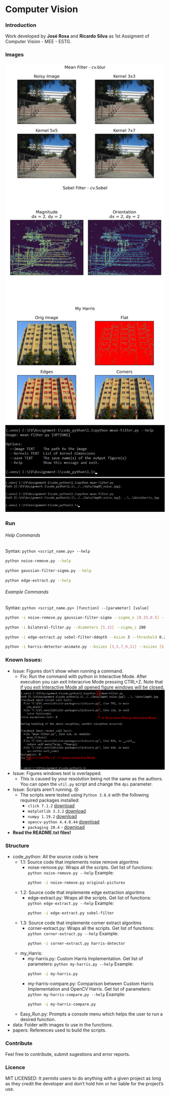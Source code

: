 # Computer Vision
### Introduction
Work developed by **José Rosa** and **Ricardo Silva** as 1st Assigment of Computer Vision - MEE - ESTG.

### Images
![Image of Mean Filter](code_python/1.1/output_MeanFilter.png)
![Image of Sobel Filter Magnitude and Orientation](code_python/1.2/output_SobelFilter_MagAng.png)
![Image of Custom Harris Detector](code_python/my_Harris/output_CustomHarrisCornerDetector.png)
![Image of CLI Help](CLI_1.png)
![Image of CLI Run](CLI_2.png)

### Run
###### Help Commands
Syntax: `python <script_name.py> --help`
```sh
python noise-remove.py --help
```
```sh
python gaussian-filter-sigma.py --help
```
```sh
python edge-extract.py --help
```

###### Example Commands
Syntax: `python <script_name.py> [function] --[parameter] [value]`
```sh
python -i noise-remove.py gaussian-filter-sigma --sigma_x [0.25,0.5] --sigma_y [0.1,1] --crop_corner [10,10] --crop_size 16
```
```sh
python -i bilateral-filter.py --diameters [5,15] --sigma_c 200
```
```sh
python -i edge-extract.py sobel-filter-ddepth --ksize 3 --threshold 0.25
```
```sh
python -i harris-detector-animate.py --bsizes [3,5,7,9,11] --ksizes [5,7,9,15,21] --ks [0,0.01,0.02,0.04,0.06,0.08]
```

### Known Issues:
- Issue: Figures don't show when running a command.
  - Fix: Run the command with python in Interactive Mode. After execution you can exit Interacrive Mode pressing CTRL+Z. Note that if you exit Interactive Mode all opened figure windows will be closed.
  ![Image of CLI Interactive Mode](CLI_4.png)
- Issue: Figures windows text is overlapped.
  - This is caused by your resolution being not the same as the authors. You can open the `util.py` script and change the `dpi` parameter.
- Issue: Scripts aren't running. :cry:
  - The scripts were tested using `Python 3.8.6` with the following required packages installed:
    - `click 7.1.2` [download](https://pypi.org/project/click/)
    - `matplotlib 3.3.2` [download](https://pypi.org/project/matplotlib/)
    - `numpy 1.19.2` [download](https://pypi.org/project/numpy/)
    - `opencv-python 4.4.0.44` [download](https://pypi.org/project/opencv-python/)
    - `packaging 20.4` - [download](https://pypi.org/project/packaging/)
- **Read the README.txt files!**

### Structure
 - code_python: All the source code is here
   - 1.1: Source code that implements noise remove algoritms
     - noise-remove.py: Wraps all the scripts.
       Get list of functions: `python noise-remove.py --help`
       Example: 
       ```sh
       python -i noise-remove.py original-pictures
       ```
   - 1.2: Source code that implemente edge extraction algoritms
     - edge-extract.py: Wraps all the scripts.
       Get list of functions: ```python edge-extract.py --help```
       Example:
       ```sh
       python -i edge-extract.py sobel-filter
       ```
   - 1.3: Source code that implemente corner extract algoritms
     - corner-extract.py: Wraps all the scripts.
       Get list of functions: ```python corner-extract.py --help```
       Example:
       ```sh
       python -i corner-extract.py harris-detector
       ```
   - my_Harris:
     - my-harris.py: Custom Harris Implementation.
       Get list of parameters: ```python my-harris.py --help```
       Example:
       ```sh
       python -i my-harris.py
       ```
     - my-harris-compare.py: Comparison between Custom Harris Implementation and OpenCV Harris.
       Get list of parameters: ```python my-harris-compare.py --help```
       Example:
       ```sh
       python -i my-harris-compare.py
       ```
   - Easy_Run.py: Prompts a console menu which helps the user to run a desired function.
 - data: Folder with images to use in the functions.
 - papers: References used to build the scripts.

### Contribute
Feel free to contribute, submit sugestions and error reports.

### Licence
MIT LICENSED: It permits users to do anything with a given project as long as they credit the developer and don’t hold him or her liable for the project’s use.

